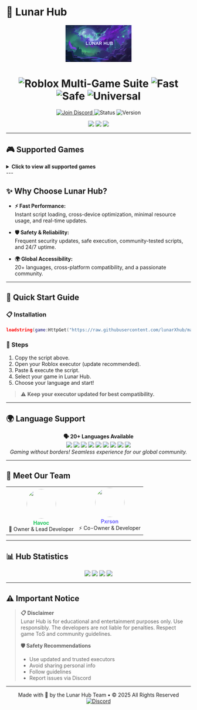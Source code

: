 # 🌙 Lunar Hub

<p align="center">
  <img src="https://github.com/lunarXhvb/LunarXHub/blob/main/Images/generated-image-7d13f8f2-d434-43ae-8b43-819720f7b783%20(3).jpg" alt="Lunar Hub Logo" width="180">
</p>

<h1 align="center">
  <img src="https://img.shields.io/badge/Roblox_Multi--Game_Suite-6C63FF?style=for-the-badge" alt="Roblox Multi-Game Suite"/>
  <img src="https://img.shields.io/badge/Fast-22c55e?style=for-the-badge" alt="Fast"/>
  <img src="https://img.shields.io/badge/Safe-94a3b8?style=for-the-badge" alt="Safe"/>
  <img src="https://img.shields.io/badge/Universal-6C63FF?style=for-the-badge" alt="Universal"/>
</h1>

<p align="center">
  <a href="https://discord.gg/fpChx9NT">
    <img src="https://img.shields.io/badge/Discord-7289DA?style=for-the-badge&logo=discord&logoColor=white" alt="Join Discord"/>
  </a>
  <img src="https://img.shields.io/badge/Status-🟢_Online-22c55e?style=for-the-badge" alt="Status"/>
  <img src="https://img.shields.io/badge/Version-1.0.0-6C63FF?style=for-the-badge" alt="Version"/>
</p>

<p align="center">
  <img src="https://img.shields.io/badge/🌍_20+_Languages-22c55e?style=for-the-badge"/>
  <img src="https://img.shields.io/badge/💻_PC_Support-6C63FF?style=for-the-badge"/>
  <img src="https://img.shields.io/badge/📱_Mobile_Support-22c55e?style=for-the-badge"/>
</p>

---

## 🎮 Supported Games

<details>
  <summary><strong>Click to view all supported games</strong></summary>
  <p align="center">
    <img src="https://github.com/lunarXhvb/LunarXHub/blob/main/Images/image.png" width="60" alt="Blox Fruits"/> &nbsp;
    <img src="https://github.com/lunarXhvb/LunarXHub/blob/main/Images/image%20(4).png" width="60" alt="Muscle Legends"/> &nbsp;
    <img src="https://github.com/lunarXhvb/LunarXHub/blob/main/Images/image%20(2).png" width="60" alt="Grow A Garden"/> &nbsp;
    <img src="https://github.com/lunarXhvb/LunarXHub/blob/main/Images/image%20(6).png" width="60" alt="Legends of Speed"/> &nbsp;
    <img src="https://github.com/lunarXhvb/LunarXHub/blob/main/Images/image%20(5).png" width="60" alt="Ninja Legends"/> &nbsp;
    <img src="https://github.com/lunarXhvb/LunarXHub/blob/main/Images/image%20(3).png" width="60" alt="Build a Boat"/> &nbsp;
    <img src="https://github.com/lunarXhvb/LunarXHub/blob/main/Images/image%20(1).png" width="60" alt="Murder Mystery 2"/>
  </p>
  <ul>
    <li><strong>Blox Fruits</strong></li>
    <li><strong>Muscle Legends</strong></li>
    <li><strong>Grow A Garden</strong></li>
    <li><strong>Legends of Speed</strong></li>
    <li><strong>Ninja Legends</strong></li>
    <li><strong>Build a Boat</strong></li>
    <li><strong>Murder Mystery 2</strong> <i>(Featured)</i></li>
  </ul>
</details>
---

## ✨ Why Choose Lunar Hub?

- **⚡ Fast Performance:**  
  Instant script loading, cross-device optimization, minimal resource usage, and real-time updates.

- **🛡️ Safety & Reliability:**  
  Frequent security updates, safe execution, community-tested scripts, and 24/7 uptime.

- **🌍 Global Accessibility:**  
  20+ languages, cross-platform compatibility, and a passionate community.

---

## 🚀 Quick Start Guide

### 📋 Installation

```lua
loadstring(game:HttpGet("https://raw.githubusercontent.com/lunarXhub/main.lua"))()
```

### 📝 Steps

1. Copy the script above.
2. Open your Roblox executor (update recommended).
3. Paste & execute the script.
4. Select your game in Lunar Hub.
5. Choose your language and start!

> ⚠️ **Keep your executor updated for best compatibility.**

---

## 🌍 Language Support

<p align="center">
  <b>🗣️ 20+ Languages Available</b>
  <br>
  <img src="https://img.shields.io/badge/English-22c55e?style=flat-square"/> <img src="https://img.shields.io/badge/Spanish-6C63FF?style=flat-square"/> <img src="https://img.shields.io/badge/French-22c55e?style=flat-square"/> <img src="https://img.shields.io/badge/German-6C63FF?style=flat-square"/>
  <img src="https://img.shields.io/badge/Chinese-22c55e?style=flat-square"/> <img src="https://img.shields.io/badge/Japanese-6C63FF?style=flat-square"/> <img src="https://img.shields.io/badge/Korean-22c55e?style=flat-square"/> <img src="https://img.shields.io/badge/Russian-6C63FF?style=flat-square"/>
  <img src="https://img.shields.io/badge/%2B12_More-f59e0b?style=flat-square"/>
  <br>
  <i>Gaming without borders! Seamless experience for our global community.</i>
</p>

---

## 👥 Meet Our Team

<table align="center">
  <tr>
    <td align="center">
      <img src="https://github.com/lunarXhvb/Lunar-Hub/blob/main/assets/havoc.gif" width="80" height="80" style="border-radius: 50%;"><br>
      <b style="color:#22c55e;">Havoc</b><br>
      👑 Owner & Lead Developer
    </td>
    <td align="center">
      <img src="https://github.com/lunarXhvb/Lunar-Hub/blob/main/assets/pxson.gif" width="80" height="80" style="border-radius: 50%;"><br>
      <b style="color:#6C63FF;">Pxrson</b><br>
      ⚡ Co-Owner & Developer
    </td>
  </tr>
</table>

---

## 📊 Hub Statistics

<p align="center">
  <img src="https://img.shields.io/badge/7%2B_Supported_Games-22c55e?style=for-the-badge"/>
  <img src="https://img.shields.io/badge/20%2B_Languages-6C63FF?style=for-the-badge"/>
  <img src="https://img.shields.io/badge/24/7_Uptime-f59e0b?style=for-the-badge"/>
  <img src="https://img.shields.io/badge/5K%2B_Active_Users-ec4899?style=for-the-badge"/>
</p>

---

## ⚠️ Important Notice

> **📋 Disclaimer**  
> Lunar Hub is for educational and entertainment purposes only. Use responsibly. The developers are not liable for penalties. Respect game ToS and community guidelines.
>
> **🛡️ Safety Recommendations**
> - Use updated and trusted executors
> - Avoid sharing personal info
> - Follow guidelines
> - Report issues via Discord

---

<p align="center">
  Made with 💜 by the Lunar Hub Team • © 2025 All Rights Reserved
  <br>
  <a href="https://discord.gg/your-discord-invite">
    <img src="https://img.shields.io/badge/Join_Our-Discord-5865F2?style=for-the-badge&logo=discord&logoColor=white" alt="Discord"/>
  </a>
</p>
